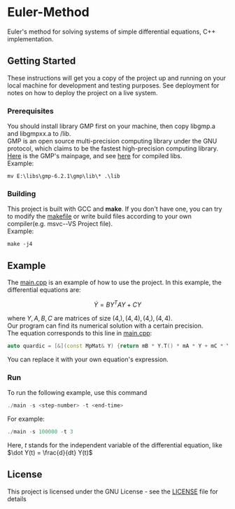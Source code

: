 <script type="text/javascript" src="http://cdn.mathjax.org/mathjax/latest/MathJax.js?config=default"></script>

# Euler-Method
 
Euler's method for solving systems of simple differential equations, C++ implementation.
 
## Getting Started
 
These instructions will get you a copy of the project up and running on your local machine for development and testing purposes. See deployment for notes on how to deploy the project on a live system.
 
### Prerequisites
 
You should install library GMP first on your machine, then copy libgmp.a and libgmpxx.a to /lib.
\
GMP is an open source multi-precision computing library under the GNU protocol, which claims to be the fastest high-precision computing library. [Here](https://gmplib.org/) is the GMP's mainpage, and see [here](https://github.com/WCIofQMandRA/built-gmp_mpfr_mpc) for compiled libs.
\
Example:

```
mv E:\libs\gmp-6.2.1\gmp\lib\* .\lib
```
 
### Building
 
This project is built with GCC and **make**. If you don't have one, you can try to modify the [makefile](./makefile) or write build files according to your own compiler(e.g. msvc--VS Project file).
\
Example:

```
make -j4
```

## Example

The [main.cpp](./src/main.cpp) is an example of how to use the project. In this example, the differential equations are:

$$
\dot Y = B Y^T A Y + CY
$$

where $Y, A, B, C$ are matrices of size $(4,), (4, 4), (4, ), (4, 4)$. 
\
Our program can find its numerical solution with a certain precision.
\
The equation corresponds to this line in [main.cpp](./src/main.cpp):

```cpp
auto quardic = [&](const MpMat& Y) {return mB * Y.T() * mA * Y + mC * Y;};
```

You can replace it with your own equation's expression.

### Run

To run the following example, use this command

```ps1
./main -s <step-number> -t <end-time>
```

For example:

```ps1
./main -s 100000 -t 3
```

Here, $t$ stands for the independent variable of the differential equation, like $\dot Y(t) = \frac{d}{dt} Y(t)$

## License
 
This project is licensed under the GNU License - see the [LICENSE](./LICENSE) file for details

